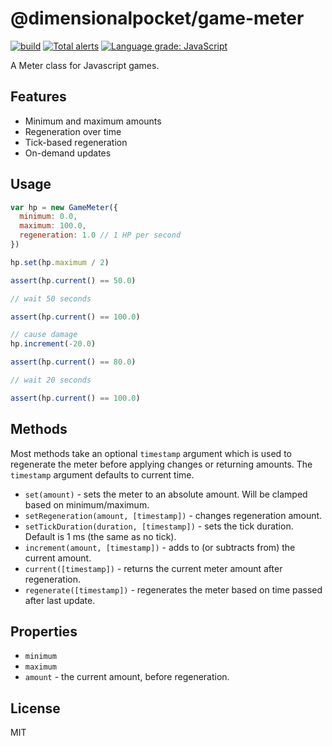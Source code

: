 # @dimensionalpocket/game-meter

[![build](https://github.com/dimensionalpocket/game-meter-js/actions/workflows/node.js.yml/badge.svg)](https://github.com/dimensionalpocket/game-meter-js/actions/workflows/node.js.yml) [![Total alerts](https://img.shields.io/lgtm/alerts/g/dimensionalpocket/game-meter-js.svg)](https://lgtm.com/projects/g/dimensionalpocket/game-meter-js/alerts/) [![Language grade: JavaScript](https://img.shields.io/lgtm/grade/javascript/g/dimensionalpocket/game-meter-js.svg)](https://lgtm.com/projects/g/dimensionalpocket/game-meter-js/context:javascript)

A Meter class for Javascript games.

## Features

* Minimum and maximum amounts
* Regeneration over time
* Tick-based regeneration
* On-demand updates

## Usage

```javascript
var hp = new GameMeter({
  minimum: 0.0,
  maximum: 100.0,
  regeneration: 1.0 // 1 HP per second
})

hp.set(hp.maximum / 2)

assert(hp.current() == 50.0)

// wait 50 seconds

assert(hp.current() == 100.0)

// cause damage
hp.increment(-20.0)

assert(hp.current() == 80.0)

// wait 20 seconds

assert(hp.current() == 100.0)
```

## Methods

Most methods take an optional `timestamp` argument which is used to regenerate the meter before applying changes or returning amounts. The `timestamp` argument defaults to current time.

* `set(amount)` - sets the meter to an absolute amount. Will be clamped based on minimum/maximum.
* `setRegeneration(amount, [timestamp])` - changes regeneration amount.
* `setTickDuration(duration, [timestamp])` - sets the tick duration. Default is 1 ms (the same as no tick).
* `increment(amount, [timestamp])` - adds to (or subtracts from) the current amount.
* `current([timestamp])` - returns the current meter amount after regeneration.
* `regenerate([timestamp])` - regenerates the meter based on time passed after last update.

## Properties

* `minimum`
* `maximum`
* `amount` - the current amount, before regeneration.

## License

MIT
